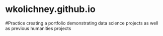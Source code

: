 # wkolichney.github.io
#Practice creating a portfolio demonstrating data science projects as well as previous humanities projects
